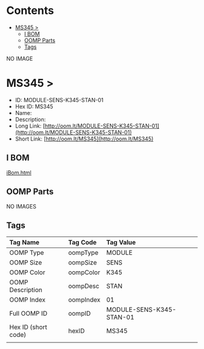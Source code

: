 



Contents
========

* [MS345 > ](#ms345--)
	* [I BOM](#i-bom)
	* [OOMP Parts](#oomp-parts)
	* [Tags](#tags)
  
NO IMAGE  
# MS345 > 

- ID: MODULE-SENS-K345-STAN-01
- Hex ID: MS345
- Name: 
- Description: 
- Long Link: [http://oom.lt/MODULE-SENS-K345-STAN-01](http://oom.lt/MODULE-SENS-K345-STAN-01)
- Short Link: [http://oom.lt/MS345](http://oom.lt/MS345)

## I BOM
  
[iBom.html](https://htmlpreview.github.io/?https://github.com/oomlout/oomlout_OOMP_projects_V2/blob/main/MODULE/SENS/K345/STAN/01/ibom.html)
## OOMP Parts
  
NO IMAGES  
## Tags
  

|Tag Name|Tag Code|Tag Value|
| :--- | :--- | :--- |
|OOMP Type|oompType|MODULE|
|OOMP Size|oompSize|SENS|
|OOMP Color|oompColor|K345|
|OOMP Description|oompDesc|STAN|
|OOMP Index|oompIndex|01|
|Full OOMP ID|oompID|MODULE-SENS-K345-STAN-01|
|Hex ID (short code)|hexID|MS345|
||||
